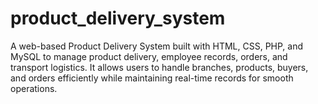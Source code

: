 # product_delivery_system
A web-based Product Delivery System built with HTML, CSS, PHP, and MySQL to manage product delivery, employee records, orders, and transport logistics. It allows users to handle branches, products, buyers, and orders efficiently while maintaining real-time records for smooth operations.
